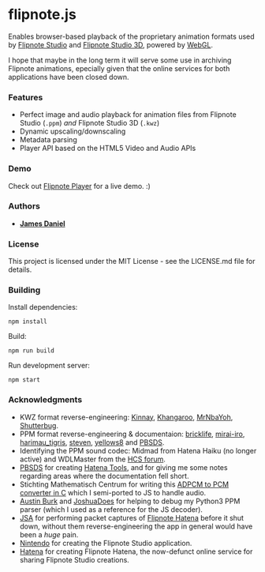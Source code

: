 # flipnote.js

Enables browser-based playback of the proprietary animation formats used by [Flipnote Studio](https://en.wikipedia.org/wiki/Flipnote_Studio) and [Flipnote Studio 3D](https://en.wikipedia.org/wiki/Flipnote_Studio_3D), powered by [WebGL](https://developer.mozilla.org/en-US/docs/Web/API/WebGL_API).

I hope that maybe in the long term it will serve some use in archiving Flipnote animations, epecially given that the online services for both applications have been closed down.

### Features

* Perfect image and audio playback for animation files from Flipnote Studio (`.ppm`) *and* Flipnote Studio 3D (`.kwz`)
* Dynamic upscaling/downscaling
* Metadata parsing
* Player API based on the HTML5 Video and Audio APIs

### Demo

Check out [Flipnote Player](https://github.com/jaames/flipnote-player) for a live demo. :)

### Authors

* **[James Daniel](https://github.com/jaames)**

### License

This project is licensed under the MIT License - see the LICENSE.md file for details.

### Building

Install dependencies:
```
npm install
```

Build:
```
npm run build
```

Run development server:
```
npm start
```

### Acknowledgments

* KWZ format reverse-engineering: [Kinnay](https://github.com/Kinnay), [Khangaroo](https://github.com/khang06), [MrNbaYoh](https://github.com/MrNbaYoh), [Shutterbug](https://github.com/shutterbug2000).
* PPM format reverse-engineering & documentaion: [bricklife](http://ugomemo.g.hatena.ne.jp/bricklife/20090307/1236391313), [mirai-iro](http://mirai-iro.hatenablog.jp/entry/20090116/ugomemo_ppm), [harimau_tigris](http://ugomemo.g.hatena.ne.jp/harimau_tigris), [steven](http://www.dsibrew.org/wiki/User:Steven), [yellows8](http://www.dsibrew.org/wiki/User:Yellows8) and [PBSDS](https://github.com/pbsds).
* Identifying the PPM sound codec: Midmad from Hatena Haiku (no longer active) and WDLMaster from the [HCS forum](https://hcs64.com/mboard/forum.php).
* [PBSDS](https://github.com/pbsds) for creating [Hatena Tools](https://github.com/pbsds/Hatenatools), and for giving me some notes regarding areas where the documentation fell short. 
* Stichting Mathematisch Centrum for writing this [ADPCM to PCM converter in C](http://www.cs.columbia.edu/~gskc/Code/AdvancedInternetServices/SoundNoiseRatio/dvi_adpcm.c) which I semi-ported to JS to handle audio.
* [Austin Burk](https://sudomemo.net) and [JoshuaDoes](https://github.com/joshuadoes) for helping to debug my Python3 PPM parser (which I used as a reference for the JS decoder).
* [JSA](https://github.com/thejsa) for performing packet captures of [Flipnote Hatena](http://flipnote.hatena.com/thankyou) before it shut down, without them reverse-engineering the app in general would have been a *huge* pain.
* [Nintendo](https://www.nintendo.com/) for creating the Flipnote Studio application.
* [Hatena](http://www.hatena.ne.jp/) for creating Flipnote Hatena, the now-defunct online service for sharing Flipnote Studio creations.
